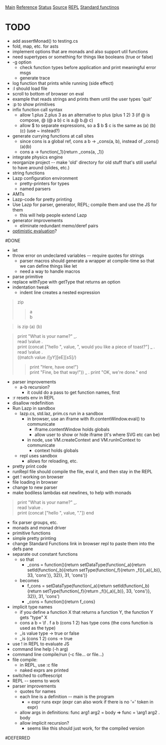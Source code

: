 [Main](README.html) [Reference](REFERENCE.html) [Status](TODO.html) [Source](http://github.com/zot/lazp) [REPL](lazp.html) [Standard functinos](std.laz)
# TODO
* add assertMonad() to testing.cs
* fold, map, etc. for asts
* implement options that are monads and also support util functions
* need supertypes or something for things like booleans (true or false)
* -g option
   * check function types before application and print meaningful error msgs
   * generate trace
* log function that prints while running (side effect)
* :l should load file
* scroll to bottom of browser on eval
* example that reads strings and prints them until the user types 'quit'
* :p to show primitives
* infix function call syntax
   * allow 1.plus 2.plus 3 as an alternative to plus (plus 1 2) 3 (if @ is compose, @ (@ a b) c is a.@ b.@ c)
   * allow $ to separate expressions, so a $ b $ c is the same as (a) (b) (c) (use ~ instead?)
* generate currying functions at call sites
   * since cons is a global ref, cons a b -> _cons(a, b), instead of _cons()(a)(b)
   * cons a -> function(_1){return _cons(a, _1)}
* integrate physics engine
* reorganize project -- make 'old' directory for old stuff that's still useful to have around (slides, etc.)
* string functions
* Lazp configuration environment
   * pretty-printers for types
   * named parsers
* AMTs
* Lazp-code for pretty printing
* Use Lazp for parser, generator, REPL; compile them and use the JS for them
   * this will help people extend Lazp
* generator improvements
   * eliminate redundant memo/deref pairs
* [optimistic evaluation](http://research.microsoft.com/en-us/um/people/simonpj/Papers/optimistic/index.htm)?

#DONE
* let
* throw error on undeclared variables -- require quotes for strings
   * parser macros should generate a wrapper at compile-time so that we can define things like let
   * need a way to handle macros
* parse primitive
* replace withType with getType that returns an option
* indentation tweak
   * indent line creates a nested expression

>zip  
>>a  
  b

> is zip (a) (b)  

> print "What is your name?" \_.  
> read \value .  
> print (concat ["hello ", value, ", would you like a piece of toast?"] \_ .  
> read \value .  
> ((match value /\[yY]\[eE]\[sS]/)  
>>   print "Here, have one!")  
>>   print "Fine, be that way!")) \_ .
> print "OK, we're done." end

* parser improvements
   * a-b recursion?
      * it could do a pass to get function names, first
* :r resets env in REPL
* disallow redefinition
* Run Lazp in sandbox
   * lazp.cs, std.laz, prim.cs run in a sandbox
      * in browser, use an iframe with ifr.contentWindow.eval() to communicate
         * iframe.contentWindow holds globals
		 * allow user to show or hide iframe (it's where SVG etc can be)
      * in node, use VM.createContext and VM.runInContext to communicate
         * context holds globals
   * repl uses sandbox
      * allows for reloading, etc.
* pretty print code
* runRepl file should compile the file, eval it, and then stay in the REPL
* get ! working on browser
* file loading in browser
* change to new parser
* make bodiless lambdas eat newlines, to help with monads

> print "What is your name?" \_.  
> read \value .  
> print (concat ["hello ", value, "."]) end

* fix parser groups, etc.
* monads and monad driver
* primitive functions
* simple pretty printing
* change Standard Functions link in browser repl to paste them into the defs pane
* separate out constant functions
   * so that
      * \_cons = function(){return setDataType(function(\_a){return setId(function(\_b){return setType(function(\_f){return \_f()(\_a)(\_b)}, 33, 'cons')}, 32)}, 31, 'cons')}
   * becomes
      * f\_cons = setDataType(function(\_a){return setId(function(\_b){return setType(function(\_f){return \_f()(\_a)(\_b)}, 33, 'cons')}, 32)}, 31, 'cons')
      * \_cons = function(){return f\_cons}
* implicit type names
   * if you define a function X that returns a function Y, the function Y gets "type" X
   * cons a b = \f . f a b
      (cons 1 2) has type cons (the cons function is used as the type)
   * _is value type -> true or false
   * _is (cons 1 2) cons -> true
* use ! in REPL to evaluate JS
* command line help (-h arg)
* command line compile/run (-c file... or file...)
* file compile: 
   * in REPL, use :c file
   * naked exprs are printed
* switched to coffeescript
* REPL -- seems to work
* parser improvements
   * quotes for names
   * each line is a definition -- main is the program
      * = expr runs expr (expr can also work if there is no '=' token in expr)
   * allow args in definitions: func arg1 arg2 = body => func = \arg1 arg2 . body
   * allow implicit recursion?
      * seems like this should just work, for the compiled version

#DEFERRED
